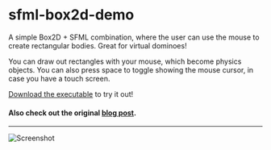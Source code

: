 sfml-box2d-demo
===============

A simple Box2D + SFML combination, where the user can use the mouse to create rectangular bodies. Great for virtual dominoes!

You can draw out rectangles with your mouse, which become physics objects. You can also press space to toggle showing the mouse cursor, in case you have a touch screen.

[Download the executable](https://github.com/dag10/sfml-box2d-demo/releases/tag/v1.0) to try it out!

#### Also check out the original [blog post](http://minipenguin.com/?p=582).
---

![Screenshot](http://minipenguin.com/wp-content/uploads/2011/12/sfml_box2d_test_screenshot_dominoes_small.png)
